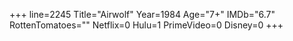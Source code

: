 +++
line=2245
Title="Airwolf"
Year=1984
Age="7+"
IMDb="6.7"
RottenTomatoes=""
Netflix=0
Hulu=1
PrimeVideo=0
Disney=0
+++

